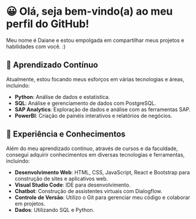 # 😀 Olá, seja bem-vindo(a) ao meu perfil do GitHub!

Meu nome é Daiane e estou empolgada em compartilhar meus projetos e habilidades com você. :)

## 🌱 Aprendizado Contínuo

Atualmente, estou focando meus esforços em várias tecnologias e áreas, incluindo:

- **Python**: Análise de dados e estatistíca.
- **SQL**: Análise e gerenciamento de dados com PostgreSQL.
- **SAP Analytics**: Exploração de dados e análise com as ferramentas SAP.
-  **PowerBI**: Criação de painéis interativos e relatórios de negócios.


## 🚀 Experiência e Conhecimentos

Além do meu aprendizado contínuo, através de cursos e da faculdade, consegui adquirir conhecimentos em diversas tecnologias e ferramentas, incluindo:
- **Desenvolvimento Web**: HTML, CSS, JavaScript, React e Bootstrap para construção de sites e aplicativos web.
- **Visual Studio Code**: IDE para desenvolvimento.
- **Chatbot**: Construção de assistentes virtuais com Dialogflow.
- **Controle de Versão**: Utilizo o Git para gerenciar meu código e colaborar em projetos.
- **Dados**: Utilizando SQL e Python.















